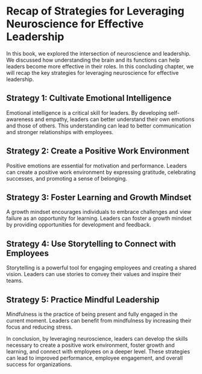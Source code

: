 Recap of Strategies for Leveraging Neuroscience for Effective Leadership
================================================================================================

In this book, we explored the intersection of neuroscience and leadership. We discussed how understanding the brain and its functions can help leaders become more effective in their roles. In this concluding chapter, we will recap the key strategies for leveraging neuroscience for effective leadership.

Strategy 1: Cultivate Emotional Intelligence
--------------------------------------------

Emotional intelligence is a critical skill for leaders. By developing self-awareness and empathy, leaders can better understand their own emotions and those of others. This understanding can lead to better communication and stronger relationships with employees.

Strategy 2: Create a Positive Work Environment
----------------------------------------------

Positive emotions are essential for motivation and performance. Leaders can create a positive work environment by expressing gratitude, celebrating successes, and promoting a sense of belonging.

Strategy 3: Foster Learning and Growth Mindset
----------------------------------------------

A growth mindset encourages individuals to embrace challenges and view failure as an opportunity for learning. Leaders can foster a growth mindset by providing opportunities for development and feedback.

Strategy 4: Use Storytelling to Connect with Employees
------------------------------------------------------

Storytelling is a powerful tool for engaging employees and creating a shared vision. Leaders can use stories to convey their values and inspire their teams.

Strategy 5: Practice Mindful Leadership
---------------------------------------

Mindfulness is the practice of being present and fully engaged in the current moment. Leaders can benefit from mindfulness by increasing their focus and reducing stress.

In conclusion, by leveraging neuroscience, leaders can develop the skills necessary to create a positive work environment, foster growth and learning, and connect with employees on a deeper level. These strategies can lead to improved performance, employee engagement, and overall success for organizations.



